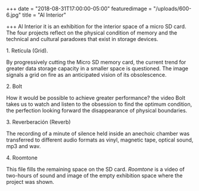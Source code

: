 +++
date = "2018-08-31T17:00:00-05:00"
featuredimage = "/uploads/600-6.jpg"
title = "Al Interior"

+++
Al Interior it is an exhibition for the interior space of a micro SD card. The four projects reflect on the physical condition of memory and the technical and cultural paradoxes that exist in storage devices.

1\. Retícula (Grid).

By progressively cutting the Micro SD memory card, the current trend for greater data storage capacity in a smaller space is questioned. The image signals a grid on fire as an anticipated vision of its obsolescence.

2\. Bolt

How it would be possible to achieve greater performance? the video Bolt takes us to watch and listen to the obsession to find the optimum condition, the perfection looking forward the disappearance of physical boundaries.

3\. Reverberación (Reverb)

The recording of a minute of silence held inside an anechoic chamber was transferred to different audio formats as vinyl, magnetic tape, optical sound, mp3 and wav.

4\. Roomtone

This file fills the remaining space on the SD card. _Roomtone_ is a video of two-hours of sound and image of the empty exhibition space where the project was shown.